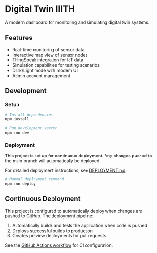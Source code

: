 # Digital Twin IIITH

A modern dashboard for monitoring and simulating digital twin systems.

## Features

- Real-time monitoring of sensor data
- Interactive map view of sensor nodes
- ThingSpeak integration for IoT data
- Simulation capabilities for testing scenarios
- Dark/Light mode with modern UI
- Admin account management

## Development

### Setup

```bash
# Install dependencies
npm install

# Run development server
npm run dev
```

### Deployment

This project is set up for continuous deployment. Any changes pushed to the main branch will automatically be deployed.

For detailed deployment instructions, see [DEPLOYMENT.md](DEPLOYMENT.md).

```bash
# Manual deployment command
npm run deploy
```

## Continuous Deployment

This project is configured to automatically deploy when changes are pushed to GitHub. The deployment pipeline:

1. Automatically builds and tests the application when code is pushed
2. Deploys successful builds to production
3. Creates preview deployments for pull requests

See the [GitHub Actions workflow](.github/workflows/ci.yml) for CI configuration.
